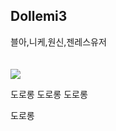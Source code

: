 ## Dollemi3
블아,니케,원신,젠레스유저
<br />
<br />
<br />
  <img src="https://i.namu.wiki/i/eO46Cop5oqBCK4jQxuufCVPFBdsnswVNlXN_S7Ja5_kb7hYd8qpMJEAnpO5ko-ilUgrES_2vSXAmwlklls-GxQ.webp">
</h1> 도로롱
</h2> 도로롱
</h3> 도로롱
</p> 도로롱

